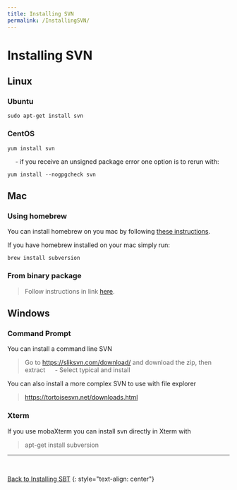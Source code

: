 ```yaml
---
title: Installing SVN
permalink: /InstallingSVN/
---
```


Installing SVN
===========


## Linux 
### Ubuntu
```
sudo apt-get install svn
```

### CentOS
```
yum install svn
```

&emsp; - if you receive an unsigned package error one option is to rerun with:

```
yum install --nogpgcheck svn
```


## Mac 
### Using homebrew
You can install homebrew on you mac by following [these instructions](https://brew.sh/).

If you have homebrew installed on your mac simply run:
```
brew install subversion
```

### From binary package
> Follow instructions in link [here](http://support.beanstalkapp.com/article/816-installing-subversion-for-mac-os-x).




## Windows
### Command Prompt
You can install a command line SVN 
> Go to https://sliksvn.com/download/ and download the zip, then extract
> &emsp; - Select typical and install

You can also install a more complex SVN to use with file explorer
> https://tortoisesvn.net/downloads.html

### Xterm
If you use mobaXterm you can install svn directly in Xterm with
> apt-get install subversion


----------------

&emsp;
&emsp;
&emsp;

[Back to Installing SBT][1] 
{: style="text-align: center"}


[1]: https://gabechurch.github.io/Building-Spark-Projects-with-SBT/InstallingSBT/